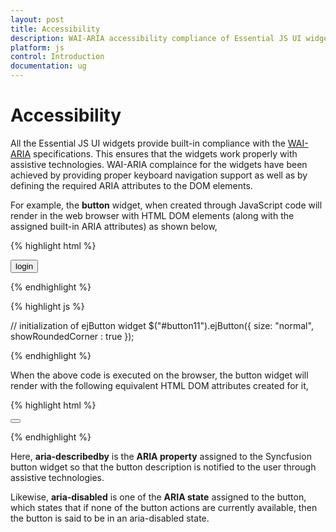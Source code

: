 ```yaml
---
layout: post
title: Accessibility
description: WAI-ARIA accessibility compliance of Essential JS UI widgets
platform: js
control: Introduction
documentation: ug
---
```


# Accessibility

All the Essential JS UI widgets provide built-in compliance with the [WAI-ARIA](http://www.w3.org/WAI/PF/aria-practices/) specifications. This ensures that the widgets work properly with  assistive technologies. WAI-ARIA complaince for the widgets have been achieved by providing proper keyboard navigation support as well as by defining the required ARIA attributes to the DOM elements.

For example, the **button** widget, when created through JavaScript code will render in the web browser with HTML DOM elements (along with the assigned built-in ARIA attributes) as shown below,

{% highlight html %}

<!--container to render the Syncfusion button-->
<button id="button11">login</button>

{% endhighlight %}

{% highlight js %} 

//  initialization of ejButton widget 
$("#button11").ejButton({
     size: "normal",
     showRoundedCorner : true
});

{% endhighlight %}

When the above code is executed on the browser, the button widget will render with the following equivalent HTML DOM attributes created for it,

{% highlight html %}


<button id="button11" class="e-button e-js e-btn-normal e-btn e-select e-widget e-corner-all" tabindex="" type="submit" role="button" aria-describedby="login" aria-disabled="false"></button>


{% endhighlight %}

Here, **aria-describedby** is the **ARIA property** assigned to the Syncfusion button widget so that the button description is notified to the user through assistive technologies.

Likewise, **aria-disabled** is one of the **ARIA state** assigned to the button, which states that if none of the button actions are currently available, then the button is said to be in an aria-disabled state.